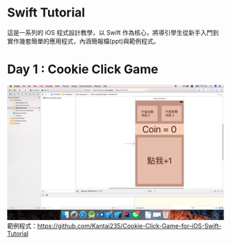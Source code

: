 # Swift Tutorial

這是一系列的 iOS 程式設計教學，以 Swift 作為核心，將導引學生從新手入門到實作幾套簡單的應用程式，內涵簡報檔(ppt)與範例程式。

# Day 1 : Cookie Click Game

![Day1](/images/Day1.PNG "Day1")
範例程式：https://github.com/Kantai235/Cookie-Click-Game-for-iOS-Swift-Tutorial